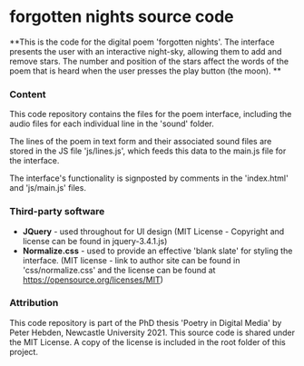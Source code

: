 # forgotten nights source code

**This is the code for the digital poem 'forgotten nights'. The interface presents the user with an interactive night-sky, allowing them to add and remove stars. The number and position of the stars affect the words of the poem that is heard when the user presses the play button (the moon). **



### Content

This code repository contains the files for the poem interface, including the audio files for each individual line in the 'sound' folder. 

The lines of the poem in text form and their associated sound files are stored in the JS file 'js/lines.js', which feeds this data to the main.js file for the interface.

The interface's functionality is signposted by comments in the 'index.html' and 'js/main.js' files.



### Third-party software

- **JQuery** - used throughout for UI design (MIT License - Copyright and license can be found in jquery-3.4.1.js)
- **Normalize.css** - used to provide an effective 'blank slate' for styling the interface. (MIT license - link to author site can be found in 'css/normalize.css' and the license can be found at  https://opensource.org/licenses/MIT)



### Attribution

This code repository is part of the PhD thesis 'Poetry in Digital Media' by Peter Hebden, Newcastle University 2021. This source code is shared under the MIT License. A copy of the license is included in the root folder of this project.


